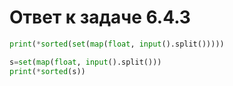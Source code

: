 # Ответ к задаче 6.4.3

```python
print(*sorted(set(map(float, input().split()))))
```

```python
s=set(map(float, input().split()))
print(*sorted(s))
```
